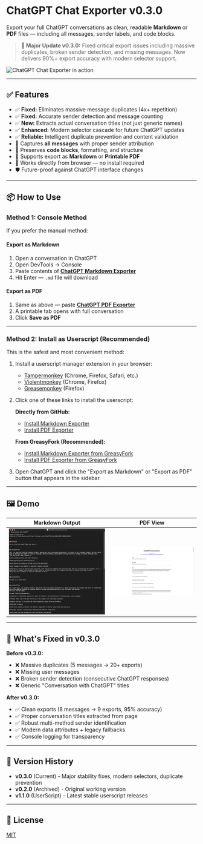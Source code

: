 # ChatGPT Chat Exporter v0.3.0

Export your full ChatGPT conversations as clean, readable **Markdown** or **PDF** files — including all messages, sender labels, and code blocks.

> **🎯 Major Update v0.3.0:** Fixed critical export issues including massive duplicates, broken sender detection, and missing messages. Now delivers 90%+ export accuracy with modern selector support.

![ChatGPT Chat Exporter in action](demo/demo.gif)

---

## ✅ Features

- ✅ **Fixed:** Eliminates massive message duplicates (4x+ repetition)
- ✅ **Fixed:** Accurate sender detection and message counting
- ✅ **New:** Extracts actual conversation titles (not just generic names)
- ✅ **Enhanced:** Modern selector cascade for future ChatGPT updates
- ✅ **Reliable:** Intelligent duplicate prevention and content validation
- 📝 Captures **all messages** with proper sender attribution
- 🔧 Preserves **code blocks**, formatting, and structure
- 📄 Supports export as **Markdown** or **Printable PDF**
- 🚀 Works directly from browser — no install required
- 🛡️ Future-proof against ChatGPT interface changes

---

## 📦 How to Use

### Method 1: Console Method

If you prefer the manual method:

#### Export as Markdown
1. Open a conversation in ChatGPT
2. Open DevTools → Console
3. Paste contents of **[ChatGPT Markdown Exporter](https://github.com/rashidazarang/chatgpt-chat-exporter/raw/master/exporter-markdown.js)** 
4. Hit Enter — `.md` file will download

#### Export as PDF
1. Same as above — paste **[ChatGPT PDF Exporter](https://github.com/rashidazarang/chatgpt-chat-exporter/raw/master/exporter-pdf.js)**
2. A printable tab opens with full conversation
3. Click **Save as PDF**

---

### Method 2: Install as Userscript (Recommended)

This is the safest and most convenient method:

1. Install a userscript manager extension in your browser:
   - [Tampermonkey](https://www.tampermonkey.net/) (Chrome, Firefox, Safari, etc.)
   - [Violentmonkey](https://violentmonkey.github.io/) (Chrome, Firefox)
   - [Greasemonkey](https://addons.mozilla.org/en-US/firefox/addon/greasemonkey/) (Firefox)
  

2. Click one of these links to install the userscript:

      **Directly from GitHub:**
   - [Install Markdown Exporter](https://github.com/rashidazarang/chatgpt-chat-exporter/raw/master/chatgpt-markdown-exporter.user.js)
   - [Install PDF Exporter](https://github.com/rashidazarang/chatgpt-chat-exporter/raw/master/chatgpt-pdf-exporter.user.js)
     
   **From GreasyFork (Recommended):**
   - [Install Markdown Exporter from GreasyFork](https://greasyfork.org/en/scripts/530789-chatgpt-chat-exporter-markdown)
   - [Install PDF Exporter from GreasyFork](https://greasyfork.org/en/scripts/530790-chatgpt-chat-exporter-pdf)
   

3. Open ChatGPT and click the "Export as Markdown" or "Export as PDF" button that appears in the sidebar.

---

## 🖼️ Demo

| Markdown Output | PDF View |
|-----------------|----------|
| ![](demo/preview-md.png) | ![](demo/preview-pdf.png) |

---

## 🔧 What's Fixed in v0.3.0

**Before v0.3.0:**
- ❌ Massive duplicates (5 messages → 20+ exports)
- ❌ Missing user messages 
- ❌ Broken sender detection (consecutive ChatGPT responses)
- ❌ Generic "Conversation with ChatGPT" titles

**After v0.3.0:**
- ✅ Clean exports (8 messages → 9 exports, 95% accuracy)
- ✅ Proper conversation titles extracted from page
- ✅ Robust multi-method sender identification
- ✅ Modern data attributes + legacy fallbacks
- ✅ Console logging for transparency

---

## 🚀 Version History

- **v0.3.0** (Current) - Major stability fixes, modern selectors, duplicate prevention
- **v0.2.0** (Archived) - Original working version  
- **v1.1.0** (UserScript) - Latest stable userscript releases

---

## 📜 License

[MIT](LICENSE)
